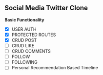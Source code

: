## Social Media Twitter Clone

**Basic Functionality**

- [x] USER AUTH
- [x] PROTECTED ROUTES
- [x] CRUD POST
- [ ] CRUD LIKE
- [ ] CRUD COMMENTS
- [ ] FOLLOW
- [ ] FOLLOWING
- [ ] Personal Recommendation Based Timeline
